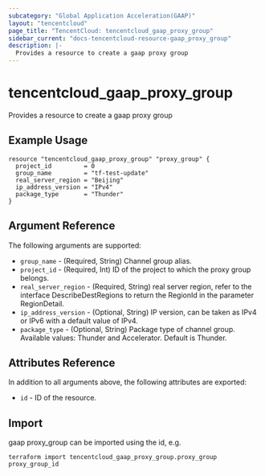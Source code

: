 ```yaml
---
subcategory: "Global Application Acceleration(GAAP)"
layout: "tencentcloud"
page_title: "TencentCloud: tencentcloud_gaap_proxy_group"
sidebar_current: "docs-tencentcloud-resource-gaap_proxy_group"
description: |-
  Provides a resource to create a gaap proxy group
---
```


# tencentcloud_gaap_proxy_group

Provides a resource to create a gaap proxy group

## Example Usage

```hcl
resource "tencentcloud_gaap_proxy_group" "proxy_group" {
  project_id         = 0
  group_name         = "tf-test-update"
  real_server_region = "Beijing"
  ip_address_version = "IPv4"
  package_type       = "Thunder"
}
```

## Argument Reference

The following arguments are supported:

* `group_name` - (Required, String) Channel group alias.
* `project_id` - (Required, Int) ID of the project to which the proxy group belongs.
* `real_server_region` - (Required, String) real server region, refer to the interface DescribeDestRegions to return the RegionId in the parameter RegionDetail.
* `ip_address_version` - (Optional, String) IP version, can be taken as IPv4 or IPv6 with a default value of IPv4.
* `package_type` - (Optional, String) Package type of channel group. Available values: Thunder and Accelerator. Default is Thunder.

## Attributes Reference

In addition to all arguments above, the following attributes are exported:

* `id` - ID of the resource.




## Import

gaap proxy_group can be imported using the id, e.g.

```
terraform import tencentcloud_gaap_proxy_group.proxy_group proxy_group_id
```

